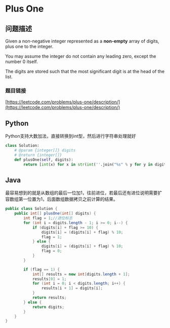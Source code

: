 # Plus One

## 问题描述

Given a non-negative integer represented as a **non-empty** array of digits, plus one to the integer.

You may assume the integer do not contain any leading zero, except the number 0 itself.

The digits are stored such that the most significant digit is at the head of the list.

### 题目链接

[https://leetcode.com/problems/plus-one/description/](https://leetcode.com/problems/plus-one/description/)

## Python

Python支持大数加法，直接转换到int型，然后进行字符串处理就好

```python
class Solution:
    # @param {integer[]} digits
    # @return {integer[]}
    def plusOne(self, digits):
        return [int(x) for x in str(int(''.join("%s" % y for y in digits)) + 1)]
```

## Java

最容易想到的就是从数组的最后一位加1，往前进位，若最后还有进位说明需要扩容数组第一位置为1，后面数组数据拷贝之前计算的结果。

```java
public class Solution {
    public int[] plusOne(int[] digits) {
        int flag = 1;//进位标志
        for (int i = digits.length - 1; i >= 0; i--) {
            if (digits[i] + flag >= 10) {
                digits[i] = (digits[i] + flag) % 10;
                flag = 1;
            } else {
                digits[i] = (digits[i] + flag) % 10;
                flag = 0;
            }
        }

        if (flag == 1) {
            int[] results = new int[digits.length + 1];
            results[0] = 1;
            for (int i = 0; i < digits.length; i++) {
                results[i + 1] = digits[i];
            }
            return results;
        } else {
            return digits;
        }
    }
}
```

